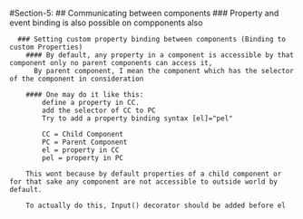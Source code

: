 #Section-5:
    ## Communicating between components
      ### Property and event binding is also possible on compponents also


      ### Setting custom property binding between components (Binding to custom Properties)
        #### By default, any property in a component is accessible by that component only no parent components can access it,
          By parent component, I mean the component which has the selector of the component in consideration

        #### One may do it like this:
            define a property in CC.
            add the selector of CC to PC
            Try to add a property binding syntax [el]="pel"

            CC = Child Component
            PC = Parent Component
            el = property in CC
            pel = property in PC
        
        This wont because by default properties of a child component or for that sake any component are not accessible to outside world by default.

        To actually do this, Input() decorator should be added before el